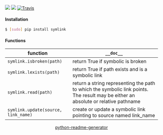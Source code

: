 <!--
https://pypi.org/project/readme-generator/
https://pypi.org/project/python-readme-generator/
-->

[![](https://img.shields.io/pypi/pyversions/symlink.svg?longCache=True)](https://pypi.org/project/symlink/)
[![](https://img.shields.io/pypi/v/symlink.svg?maxAge=3600)](https://pypi.org/project/symlink/)
[![Travis](https://api.travis-ci.org/looking-for-a-job/symlink.py.svg?branch=master)](https://travis-ci.org/looking-for-a-job/symlink.py/)

#### Installation
```bash
$ [sudo] pip install symlink
```

#### Functions
function|`__doc__`
-|-
`symlink.isbroken(path)` |return True if symbolic is broken
`symlink.lexists(path)` |return True if path exists and is a symbolic link
`symlink.read(path)` |return a string representing the path to which the symbolic link points. The result may be either an absolute or relative pathname
`symlink.update(source, link_name)` |create or update a symbolic link pointing to source named link_name

<p align="center">
    <a href="https://pypi.org/project/python-readme-generator/">python-readme-generator</a>
</p>